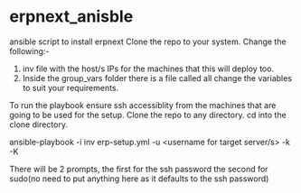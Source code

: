# erpnext_anisble
ansible script to install erpnext
Clone the repo to your system.
Change the following:-
1. inv file with the host/s IPs for the machines that this will deploy too.
2. Inside the group_vars folder there is a file called all change the variables to suit your requirements.

To run the playbook ensure ssh accessiblity from the machines that are going to be used for the setup.
Clone the repo to any directory.
cd into the clone directory.

ansible-playbook -i inv erp-setup.yml -u <username for target server/s> -k -K

There will be 2 prompts, the first for the ssh password the second for sudo(no need to put anything here as it defaults to the ssh password)
